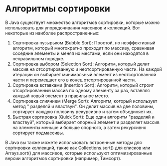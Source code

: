 # Алгоритмы сортировки

В Java существует множество алгоритмов сортировки, которые можно использовать
для упорядочивания массивов и коллекций. Вот некоторые из наиболее
распространенных:

1. Сортировка пузырьком (Bubble Sort): Простой, но неэффективный алгоритм,
   который многократно проходит по массиву, сравнивая соседние элементы и меняя
   их местами, если они находятся в неправильном порядке.
2. Сортировка выбором (Selection Sort): Алгоритм, который делит массив на
   отсортированную и неотсортированную части. На каждой итерации он выбирает
   минимальный элемент из неотсортованной части и перемещает его в конец
   отсортированной части.
3. Сортировка вставками (Insertion Sort): Алгоритм, который строит
   отсортированный массив по одному элементу за раз, вставляя каждый новый
   элемент в правильное место.
4. Сортировка слиянием (Merge Sort): Алгоритм, который использует метод "
   разделяй и властвуй". Он делит массив на две половины, сортирует каждую
   половину рекурсивно и затем объединяет их.
5. Быстрая сортировка (Quick Sort): Еще один алгоритм "разделяй и властвуй",
   который выбирает опорный элемент и разделяет массив на элементы меньше и
   больше опорного, а затем рекурсивно сортирует подмассивы.

В Java вы также можете использовать встроенные методы для сортировки коллекций,
такие как Collections.sort() для списков или Arrays.sort() для массивов, которые
используют оптимизированные версии алгоритмов сортировки (например, Тимсорт).